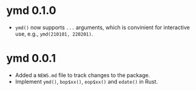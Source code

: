# ymd 0.1.0

* `ymd()` now supports `...` arguments, which is convinient for interactive use, e.g., `ymd(210101, 220201)`.

# ymd 0.0.1

* Added a `NEWS.md` file to track changes to the package.
* Implement `ymd()`, `bop$xx()`, `eop$xx()` and `edate()` in Rust.
